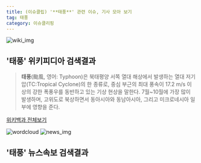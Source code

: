 ```yaml
---
title: (이슈클립) '**태풍**' 관련 이슈, 기사 모아 보기
tag: 태풍
category: 이슈클리핑
---
```

![wiki_img](https://user-images.githubusercontent.com/42597476/44503234-41136a80-a6d0-11e8-9071-6fc6418eafe4.png)
## **'**태풍**'** 위키피디아 검색결과
>**태풍**(颱風, 영어: Typhoon)은 북태평양 서쪽 열대 해상에서 발생하는 열대 저기압(TC:Tropical Cyclone)의 한 종류로, 중심 부근의 최대 풍속이 17.2 m/s 이상의 강한 폭풍우를 동반하고 있는 기상 현상을 말한다. 7월~10월에 가장 많이 발생하며, 고위도로 북상하면서 동아시아와 동남아시아, 그리고 미크로네시아 일부에 영향을 준다.

<a href="https://ko.wikipedia.org/wiki/태풍" target="_blank">위키백과 전체보기</a>

![wordcloud](https://s3.ap-northeast-2.amazonaws.com/lyrics101-wordcloud/2018-09-30-1538305533.png)
![news_img](https://user-images.githubusercontent.com/42597476/44507050-1206f400-a6e4-11e8-8d98-7ffbfebb353f.png)
## **'**태풍**'** 뉴스속보 검색결과

